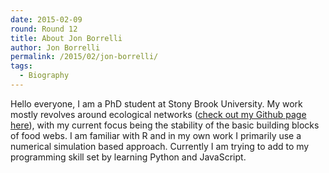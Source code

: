 ```yaml
---
date: 2015-02-09
round: Round 12
title: About Jon Borrelli
author: Jon Borrelli
permalink: /2015/02/jon-borrelli/
tags:
  - Biography
---
```


Hello everyone, I am a PhD student at Stony Brook University. My work mostly revolves around ecological networks ([check out my Github page here](https://github.com/jjborrelli)), with my current focus being the stability of the basic building blocks of food webs. I am familiar with R and in my own work I primarily use a numerical simulation based approach. Currently I am trying to add to my programming skill set by learning Python and JavaScript.   
